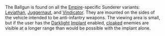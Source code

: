 The Ballgun is found on all the [Empire](../terminology/Empire.md)-specific
Sunderer variants: [Leviathan](../vehicles/Leviathan.md),
[Juggernaut](../vehicles/Juggernaut.md), and
[Vindicator](../vehicles/Vindicator.md). They are mounted on the sides of the
vehicle intended to be anti-infantry weapons. The viewing area is small, but if
the user has the [Darklight](../implants/Darklight.md)
[Implant](../implants/Implants.md) enabled,
[cloaked](../armor/Infiltration_Suit.md) enemies are visible at a longer range
than would be possible with the implant alone.
